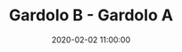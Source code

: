 ---
title: Gardolo B - Gardolo A
date: 2020-02-02 11:00:00
squadra-a: Bc Gardolo A
punteggio-a: 
squadra-b: Bc Gardolo B
punteggio-b: 
partite/squadra: under-18-19-20
luogo: Centro Sportivo Trento Nord
categoria: under 18
---